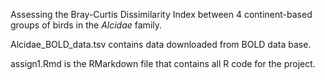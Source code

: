 Assessing the Bray-Curtis Dissimilarity Index between 4 continent-based groups of birds in the *Alcidae* family.

Alcidae_BOLD_data.tsv contains data downloaded from BOLD data base.

assign1.Rmd is the RMarkdown file that contains all R code for the project. 